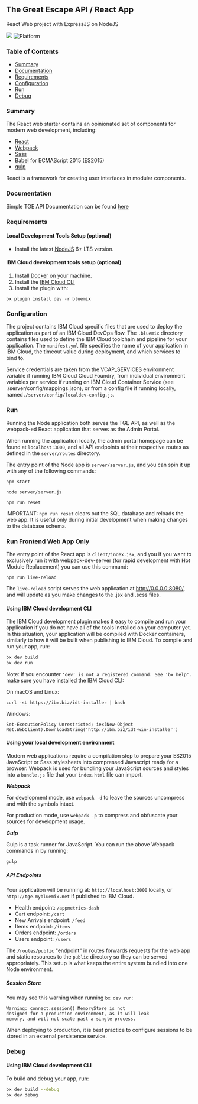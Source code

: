 ## The Great Escape API / React App

React Web project with ExpressJS on NodeJS

[![](https://img.shields.io/badge/bluemix-powered-blue.svg)](https://bluemix.net)
![Platform](https://img.shields.io/badge/platform-NODE-lightgrey.svg?style=flat)

### Table of Contents
* [Summary](#summary)
* [Documentation](#documentation)
* [Requirements](#requirements)
* [Configuration](#configuration)
* [Run](#run)
* [Debug](#debug)

<a name="summary"></a>
### Summary
The React web starter contains an opinionated set of components for modern web development, including:

* [React](https://facebook.github.io/react/)
* [Webpack](https://webpack.github.io/)
* [Sass](http://sass-lang.com/) 
* [Babel](https://babeljs.io/) for ECMAScript 2015 (ES2015) 
* [gulp](http://gulpjs.com/)

React is a framework for creating user interfaces in modular components.

### Documentation
Simple TGE API Documentation can be found
[here](http://tge.mybluemix.net/docs/server/routes/index.html)
 

<a name="requirements"></a>
### Requirements
#### Local Development Tools Setup (optional)

- Install the latest [NodeJS](https://nodejs.org/en/download/) 6+ LTS version.

#### IBM Cloud development tools setup (optional)

1. Install [Docker](http://docker.io) on your machine.
2. Install the [IBM Cloud CLI](https://console.ng.bluemix.net/docs/cli/index.html)
3. Install the plugin with:

  `bx plugin install dev -r bluemix`

<a name="configuration"></a>
### Configuration

The project contains IBM Cloud specific files that are used to deploy the application as part of an IBM Cloud DevOps flow. The `.bluemix` directory contains files used to define the IBM Cloud toolchain and pipeline for your application. The `manifest.yml` file specifies the name of your application in IBM Cloud, the timeout value during deployment, and which services to bind to.

Service credentials are taken from the VCAP_SERVICES environment variable if running IBM Cloud Cloud Foundry, from individual environment variables per service if running on IBM Cloud Container Service (see ./server/config/mappings.json), or from a config file if running locally, named`./server/config/localdev-config.js`.


<a name="run"></a>
### Run

Running the Node application both serves the TGE API, as well as the webpack-ed React application that serves as the Admin Portal.

When running the application locally, the admin portal homepage can be found at ```localhost:3000```, and all API endpoints at their respective routes as defined in the `server/routes` directory.

The entry point of the Node app is ```server/server.js```, and you can spin it up with any of the following commands: 

```
npm start

node server/server.js

npm run reset
```

IMPORTANT: ```npm run reset``` clears out the SQL database and reloads the web app. It is useful only during initial development when making changes to the database schema.

### Run Frontend Web App Only

The entry point of the React app is ```client/index.jsx```, and you if you want to exclusively run it with webpack-dev-server (for rapid development with Hot Module Replacement) you can use this command: 

```
npm run live-reload
```

The ```live-reload``` script serves the web application at http://0.0.0.0:8080/, and will update as you make changes to the .jsx and .scss files.

#### Using IBM Cloud development CLI
The IBM Cloud development plugin makes it easy to compile and run your application if you do not have all of the tools installed on your computer yet. In this situation, your application will be compiled with Docker containers, similarly to how it will be built when publishing to IBM Cloud. To compile and run your app, run:

```bash
bx dev build
bx dev run
```

Note: If you encounter `'dev' is not a registered command. See 'bx help'.` make sure you have installed the IBM Cloud CLI:

On macOS and Linux:
```
curl -sL https://ibm.biz/idt-installer | bash
```
Windows:
```
Set-ExecutionPolicy Unrestricted; iex(New-Object Net.WebClient).DownloadString('http://ibm.biz/idt-win-installer')
```

#### Using your local development environment

Modern web applications require a compilation step to prepare your ES2015 JavaScript or Sass stylesheets into compressed Javascript ready for a browser. Webpack is used for bundling your JavaScript sources and styles into a `bundle.js` file that your `index.html` file can import. 

***Webpack***

For development mode, use `webpack -d` to leave the sources uncompress and with the symbols intact.

For production mode, use `webpack -p` to compress and obfuscate your sources for development usage.

***Gulp***

Gulp is a task runner for JavaScript. You can run the above Webpack commands in by running:

```bash
gulp
```


##### API Endpoints

Your application will be running at: `http://localhost:3000` locally, or `http://tge.mybluemix.net` if published to IBM Cloud.

- Health endpoint: `/appmetrics-dash`
- Cart endpoint: `/cart`
- New Arrivals endpoint: `/feed`
- Items endpoint: `/items`
- Orders endpoint: `/orders`
- Users endpoint: `/users`

The `/routes/public` "endpoint" in routes forwards requests for the web app and static resources to the `public` directory so they can be served appropriately. This setup is what keeps the entire system bundled into one Node environment.


##### Session Store
You may see this warning when running `bx dev run`:
```
Warning: connect.session() MemoryStore is not
designed for a production environment, as it will leak
memory, and will not scale past a single process.
```
When deploying to production, it is best practice to configure sessions to be stored in an external persistence service.

<a name="debug"></a>
### Debug

#### Using IBM Cloud development CLI
To build and debug your app, run:
```bash
bx dev build --debug
bx dev debug
```

